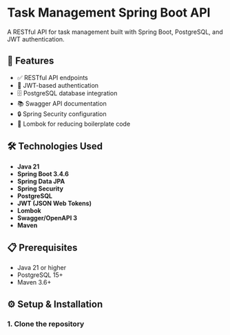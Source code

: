 
# Task Management Spring Boot API

A RESTful API for task management built with Spring Boot, PostgreSQL, and JWT authentication.

## 🚀 Features

- ✅ RESTful API endpoints
- 🔐 JWT-based authentication 
- 🗄️ PostgreSQL database integration
- 📚 Swagger API documentation
- 🔒 Spring Security configuration
- 📝 Lombok for reducing boilerplate code

## 🛠️ Technologies Used

- **Java 21**
- **Spring Boot 3.4.6**
- **Spring Data JPA**
- **Spring Security**
- **PostgreSQL**
- **JWT (JSON Web Tokens)**
- **Lombok**
- **Swagger/OpenAPI 3**
- **Maven**

## 📋 Prerequisites

- Java 21 or higher
- PostgreSQL 15+
- Maven 3.6+

## ⚙️ Setup & Installation

### 1. Clone the repository
